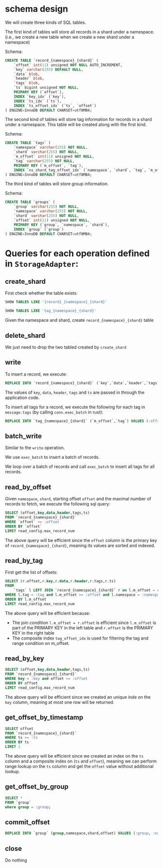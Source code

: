 # schema design

We will create three kinds of SQL tables.

The first kind of tables will store all records in a shard under a namespace. (i.e., we create a new table when we create a new shard under a namespace)

Schema:

```sql
CREATE TABLE `record_{namespace}_{shard}` (
    `offset` int(11) unsigned NOT NULL AUTO_INCREMENT,
    `key` varchar(255) DEFAULT NULL,
    `data` blob,
    `header` blob,
    `tags` blob,
    `ts` bigint unsigned NOT NULL,
    PRIMARY KEY (`offset`),
    INDEX `key_idx` (`key`),
    INDEX `ts_idx` (`ts`),
    INDEX `ts_offset_idx` (`ts`, `offset`)
) ENGINE=InnoDB DEFAULT CHARSET=utf8MB4;
```

The second kind of tables will store tag information for records in a shard under a namespace. This table will be created along with the first kind.

Schema:

```sql
CREATE TABLE `tags` (
    `namespace` varchar(255) NOT NULL,
    `shard` varchar(255) NOT NULL,
    `m_offset` int(11) unsigned NOT NULL,
    `tag` varchar(255) NOT NULL,
    PRIMARY KEY (`m_offset`, `tag`),
    INDEX `ns_shard_tag_offset_idx` (`namespace`, `shard`, `tag`, `m_offset`)
) ENGINE=InnoDB DEFAULT CHARSET=utf8MB4;
```

The third kind of tables will store group information.

Schema:

```sql
CREATE TABLE `groups` (
    `group` varchar(255) NOT NULL,
    `namespace` varchar(255) NOT NULL,
    `shard` varchar(255) NOT NULL,
    `offset` int(11) unsigned NOT NULL,
    PRIMARY KEY (`group`, `namespace`, `shard`),
    INDEX `group` (`group`)
) ENGINE=InnoDB DEFAULT CHARSET=utf8MB4;
```

# Queries for each operation defined in `StorageAdapter`:

## create_shard

First check whether the table exists:

```sql
SHOW TABLES LIKE '{record}_{namespace}_{shard}'

SHOW TABLES LIKE 'tag_{namespace}_{shard}'
```
Given the namespace and shard, create `record_{namespace}_{shard}` table

## delete_shard

We just need to drop the two tabled created by `create_shard`

## write

To insert a record, we execute:

```sql
REPLACE INTO `record_{namespace}_{shard}` (`key`,`data`,`header`,`tags`,`ts`) VALUES (:key,:data,:header,:tags,:ts)
```

The values of `key`, `data`, `header`, `tags` and `ts` are passed in through the application code.

To insert all tags for a record, we execute the following for each tag in `message.tags` (by calling `conn.exec_batch` in rust):

```sql
REPLACE INTO `tag_{namespace}_{shard}` (`m_offset`,`tag`) VALUES (:offset,:tag)
```

## batch_write

Similar to the `write` operation.

We use `exec_batch` to insert a batch of records.

We loop over a batch of records and call `exec_batch` to insert all tags for all records.

## read_by_offset

Given `namespace`, `shard`, starting offset `offset` and the maximal number of records to fetch, we execute the following sql query:

```sql
SELECT (offset,key,data,header,tags,ts)
FROM `record_{namespace}_{shard}`
WHERE `offset` >= :offset
ORDER BY `offset`
LIMIT read_config.max_record_num
```

The above query will be efficient since the `offset` column is the primary key of `record_{namespace}_{shard}`, meaning its values are sorted and indexed.

## read_by_tag

First get the list of offsets:
```sql
SELECT (r.offset,r.key,r.data,r.header,r.tags,r.ts)
FROM
    `tags` l LEFT JOIN `record_{namespace}_{shard}` r on l.m_offset = r.offset
WHERE l.tag = :tag and l.m_offset >= :offset and l.namespace = :namespace and l.shard = :shard
ORDER BY l.m_offset
LIMIT read_config.max_record_num
```

The above query will be efficient because:

- The join condition `l.m_offset = r.offset` is efficient since `l.m_offset` is part of the PRIMARY KEY in the left table and `r.offset` is the PRIMARY KEY in the right table
- The composite index `tag_offset_idx` is used for filtering the tag and range condition on m_offset.

## read_by_key

```sql
SELECT (offset,key,data,header,tags,ts)
FROM `record_{namespace}_{shard}`
WHERE key = :key and offset >= :offset
ORDER BY offset
LIMIT read_config.max_record_num
```

The above query will be efficient since we created an unique inde on the `key` column, meaning at most one row will be returned.

## get_offset_by_timestamp

```sql
SELECT offset
FROM `record_{namespace}_{shard}`
WHERE ts >= :ts
ORDER BY ts
LIMIT 1
```

The above query will be efficient since we created an index on the `ts` column and a composite index on (`ts` and `offset`), meaning we can perform range lookup
on the `ts` column and get the `offset` value without additional lookup.

## get_offset_by_group

```sql
SELECT *
FROM `group`
where group = :group;
```

## commit_offset

```sql
REPLACE INTO `group` (group,namespace,shard,offset) VALUES (:group, :namespace, :shard, :offset)
```

## close

Do nothing
